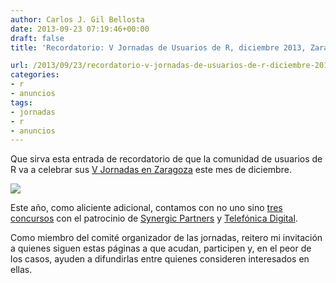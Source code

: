 ```yaml
---
author: Carlos J. Gil Bellosta
date: 2013-09-23 07:19:46+00:00
draft: false
title: 'Recordatorio: V Jornadas de Usuarios de R, diciembre 2013, Zaragoza'

url: /2013/09/23/recordatorio-v-jornadas-de-usuarios-de-r-diciembre-2013-zaragoza/
categories:
- r
- anuncios
tags:
- jornadas
- r
- anuncios
---
```


Que sirva esta entrada de recordatorio de que la comunidad de usuarios de R va a celebrar sus [V Jornadas en Zaragoza](http://r-es.org/V+Jornadas) este mes de diciembre.

[![](/wp-uploads/2013/09/dl1127display.jpg)
](http://r-es.org/dl1126)

Este año, como aliciente adicional, contamos con no uno sino [tres concursos](http://r-es.org/Concursos+V+Jornadas) con el patrocinio de [Synergic Partners](http://www.synergicpartners.com/) y [Telefónica Digital](http://www.tid.es/es/Paginas/default.aspx).

Como miembro del comité organizador de las jornadas, reitero mi invitación a quienes siguen estas páginas a que acudan, participen y, en el peor de los casos, ayuden a difundirlas entre quienes consideren interesados en ellas.
